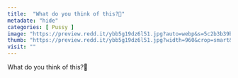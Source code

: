 ```yaml
---
title:  "What do you think of this?🙊"
metadate: "hide"
categories: [ Pussy ]
image: "https://preview.redd.it/ybb5g19dz6l51.jpg?auto=webp&s=5c2b3b39be41d57a24adf1f42edbee173d82ff8e"
thumb: "https://preview.redd.it/ybb5g19dz6l51.jpg?width=960&crop=smart&auto=webp&s=45d7738bb3e0bf2be9706998337aa9d3c2e4e82a"
visit: ""
---
```

What do you think of this?🙊
